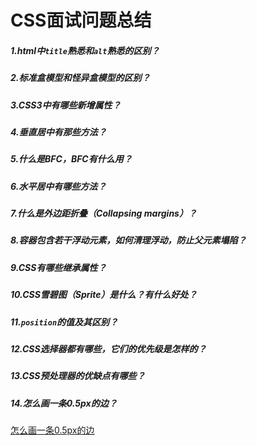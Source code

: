 # CSS面试问题总结

##### 1.html中``title``熟悉和``alt``熟悉的区别？

##### 2.标准盒模型和怪异盒模型的区别？

##### 3.CSS3中有哪些新增属性？

##### 4.垂直居中有那些方法？

##### 5.什么是BFC，BFC有什么用？

##### 6.水平居中有哪些方法？

##### 7.什么是外边距折叠（Collapsing margins）？

##### 8.容器包含若干浮动元素，如何清理浮动，防止父元素塌陷？

##### 9.CSS有哪些继承属性？

##### 10.CSS雪碧图（Sprite）是什么？有什么好处？

##### 11.``position``的值及其区别？

##### 12.CSS选择器都有哪些，它们的优先级是怎样的？

##### 13.CSS预处理器的优缺点有哪些？

##### 14.怎么画一条0.5px的边？

[怎么画一条0.5px的边](https://juejin.im/post/5ab65f40f265da2384408a95)